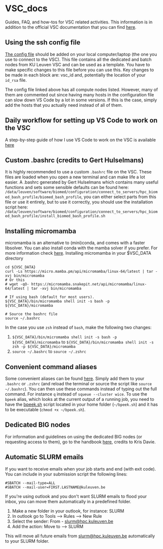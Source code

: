 # VSC_docs
Guides, FAQ, and how-tos for VSC related activities. This information is in addition to the official VSC documentation that you can find [here](https://docs.vscentrum.be).

## Using the ssh config file
[The config file](https://github.com/VIB-CCB-BioIT/VSC_docs/blob/main/files/config) should be added on your local computer/laptop (the one you use to connect to the VSC). This file contains all the dedicated and batch nodes from KU Leuven VSC and can be used as a template. You have to make specific changes to this file before you can use this.
Key changes to be made in each block are: vsc_id and, potentially the location of your `id_rsa` file.

The config file linked above has all compute nodes listed. However, many of them are commented out since having many hosts in the configuration file can slow down VS Code by a lot in some versions. If this is the case, simply add the hosts that you actually need instead of all of them.

## Daily workflow for setting up VS Code to work on the VSC
A step-by-step guide of how I use VS Code to work on the VSC is available [here](https://github.com/VIB-CCB-BioIT/VSC_docs/blob/main/using_vsc_in_VScode.md)

## Custom .bashrc (credits to Gert Hulselmans)
It is highly recommended to use a custom `.bashrc` file on the VSC. These files are loaded when you open a new terminal and can make life a lot easier.
A .bashrc generated by Gert Hulselmans which contains many useful functions and sets some sensible defaults can be found here: `/data/leuven/software/biomed/configuration/connect_to_servers/hpc_biomed_bash_profile/biomed_bash_profile`, you can either select parts from this file or use it entirely, but to use it correctly, you should use the installation script here: `/data/leuven/software/biomed/configuration/connect_to_servers/hpc_biomed_bash_profile/install_biomed_bash_profile.sh`

## Installing micromamba
micromamba is an alternative to (mini)conda, and comes with a faster libsolver. You can also install conda with the mamba solver if you prefer. For more information check [here](https://docs.vscentrum.be/software/python_package_management.html).
Installing micromamba in your $VSC_DATA directory

```
cd ${VSC_DATA}
curl -Ls https://micro.mamba.pm/api/micromamba/linux-64/latest | tar -xvj bin/micromamba
# Or this
# wget -qO- https://micromamba.snakepit.net/api/micromamba/linux-64/latest | tar -xvj bin/micromamba

# If using bash (default for most users).
${VSC_DATA}/bin/micromamba shell init -s bash -p ${VSC_DATA}/micromamba

# Source the bashrc file
source ~/.bashrc
```

In the case you use `zsh` instead of `bash`, make the following two changes:
1. `${VSC_DATA}/bin/micromamba shell init -s bash -p ${VSC_DATA}/micromamba` to `${VSC_DATA}/bin/micromamba shell init -s zsh -p ${VSC_DATA}/micromamba`
2. `source ~/.bashrc` to `source ~/.zshrc` 

## Convenient command aliases
Some convenient aliases can be found [here](https://github.com/VIB-CCB-BioIT/VSC_docs/blob/main/files/VSC_aliases). Simply add them to your `.bashrc` or `.zshrc` (and reload the terminal or source the script like `source ~/.bashrc`). You can then use these commands instead of typing out the full command. For instance `q` instead of `squeue --cluster wice`. To use the `bpeek` alias, which looks at the current output of a running job, you need to have the [bpeek.sh](https://github.com/VIB-CCB-BioIT/VSC_docs/blob/main/files/bpeek.sh) script located in your home folder (`~/bpeek.sh`) and it has to be executable (`chmod +x ~/bpeek.sh`).

## Dedicated BIG nodes
For information and guidelines on using the dedicated BIG nodes (or requesting access to them), go to the handbook [here](https://docs.google.com/document/d/1bMqhykatkkATmWkqIdaXqQRv8GnfUOX9qSdDuShfmCI/edit), credits to Kris Davie.

## Automatic SLURM emails
If you want to receive emails when your job starts and end (with exit code). You can include in your submission script the following lines:
```
#SBATCH --mail-type=ALL
#SBATCH --mail-user=FIRST.LASTNAME@kuleuven.be
```
If you're using outlook and you don't want SLURM emails to flood your inbox, you can move them automatically in a predefined folder.
1. Make a new folder in your outlook, for instance: SLURM
2. In outlook go to Tools --> Rules --> New Rule
3. Select the sender: From - slurm@hpc.kuleuven.be
4. Add the action: Move to --> SLURM

This will move all future emails from slurm@hpc.kuleuven.be automatically to your SLURM folder.
